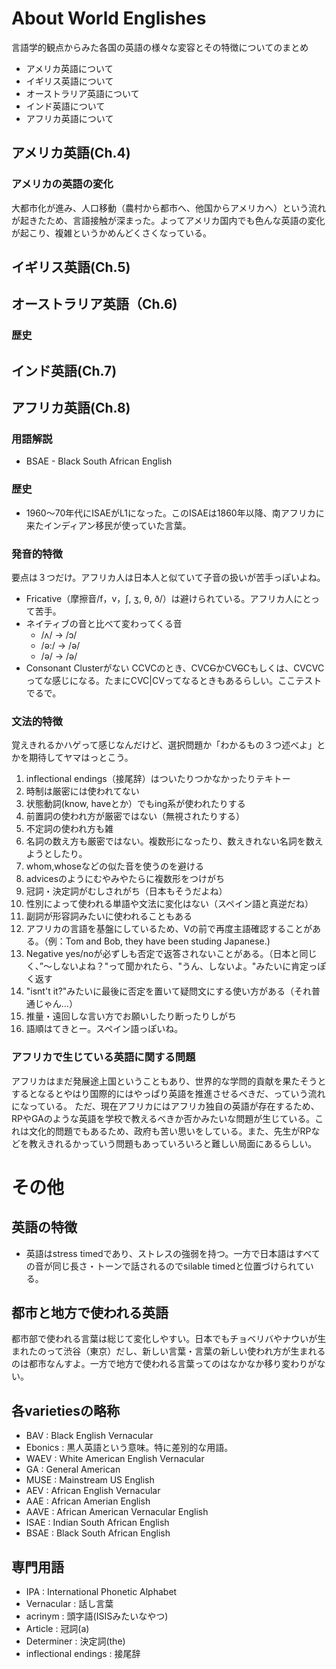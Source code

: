 # About World Englishes
言語学的観点からみた各国の英語の様々な変容とその特徴についてのまとめ

- アメリカ英語について
- イギリス英語について
- オーストラリア英語について
- インド英語について
- アフリカ英語について

## アメリカ英語(Ch.4)
### アメリカの英語の変化
大都市化が進み、人口移動（農村から都市へ、他国からアメリカへ）という流れが起きたため、言語接触が深まった。よってアメリカ国内でも色んな英語の変化が起こり、複雑というかめんどくさくなっている。
## イギリス英語(Ch.5)
## オーストラリア英語（Ch.6)
### 歴史


## インド英語(Ch.7)
## アフリカ英語(Ch.8)
### 用語解説
- BSAE - Black South African English

### 歴史
- 1960〜70年代にISAEがL1になった。このISAEは1860年以降、南アフリカに来たインディアン移民が使っていた言葉。

### 発音的特徴
要点は３つだけ。アフリカ人は日本人と似ていて子音の扱いが苦手っぽいよね。
- Fricative（摩擦音/f，v，ʃ, ʒ, θ, ð/）は避けられている。アフリカ人にとって苦手。
- ネイティブの音と比べて変わってくる音
  - /ʌ/ -> /ɔ/
  - /ə:/ -> /ə/
  - /ə/ -> /ə/
- Consonant Clusterがない
  CCVCのとき、CVC~~C~~かCV~~C~~Cもしくは、CVCVCってな感じになる。たまにCVC|CVってなるときもあるらしい。ここテストでるで。

### 文法的特徴
覚えきれるかハゲって感じなんだけど、選択問題か「わかるもの３つ述べよ」とかを期待してヤマはっとこう。  
1. inflectional endings（接尾辞）はついたりつかなかったりテキトー  
2. 時制は厳密には使われてない  
3. 状態動詞(know, haveとか）でもing系が使われたりする  
4. 前置詞の使われ方が厳密ではない（無視されたりする）  
5. 不定詞の使われ方も雑  
6. 名詞の数え方も厳密ではない。複数形になったり、数えきれない名詞を数えようとしたり。  
7. whom,whoseなどの似た音を使うのを避ける  
8. advicesのようにむやみやたらに複数形をつけがち  
9. 冠詞・決定詞がむしされがち（日本もそうだよね）  
10. 性別によって使われる単語や文法に変化はない（スペイン語と真逆だね）  
11. 副詞が形容詞みたいに使われることもある  
12. アフリカの言語を基盤にしているため、Vの前で再度主語確認することがある。（例：Tom and Bob, they have been studing Japanese.)  
13. Negative yes/noが必ずしも否定で返答されないことがある。（日本と同じく、”〜しないよね？"って聞かれたら、"うん、しないよ。"みたいに肯定っぽく返す  
14. "isnt't it?"みたいに最後に否定を置いて疑問文にする使い方がある（それ普通じゃん...）  
15. 推量・遠回しな言い方でお願いしたり断ったりしがち  
16. 語順はてきとー。スペイン語っぽいね。  

### アフリカで生じている英語に関する問題
アフリカはまだ発展途上国ということもあり、世界的な学問的貢献を果たそうとするとなるとやはり国際的にはやっぱり英語を推進させるべきだ、っていう流れになっている。
ただ、現在アフリカにはアフリカ独自の英語が存在するため、RPやGAのような英語を学校で教えるべきか否かみたいな問題が生じている。これは文化的問題でもあるため、政府も苦い思いをしている。また、先生がRPなどを教えきれるかっていう問題もあっていろいろと難しい局面にあるらしい。



# その他
## 英語の特徴
- 英語はstress timedであり、ストレスの強弱を持つ。一方で日本語はすべての音が同じ長さ・トーンで話されるのでsilable timedと位置づけられている。

## 都市と地方で使われる英語
都市部で使われる言葉は総じて変化しやすい。日本でもチョベリバやナウいが生まれたのって渋谷（東京）だし、新しい言葉・言葉の新しい使われ方が生まれるのは都市なんすよ。一方で地方で使われる言葉ってのはなかなか移り変わりがない。

## 各varietiesの略称
- BAV     : Black English Vernacular
- Ebonics : 黒人英語という意味。特に差別的な用語。
- WAEV    : White American English Vernacular
- GA      : General American
- MUSE    : Mainstream US English
- AEV     : African English Vernacular
- AAE     : African Amerian English
- AAVE    : African American Vernacular English
- ISAE    : Indian South African English
- BSAE    : Black South African English

## 専門用語
- IPA : International Phonetic Alphabet
- Vernacular : 話し言葉
- acrinym : 頭字語(ISISみたいなやつ)
- Article : 冠詞(a)
- Determiner : 決定詞(the)
- inflectional endings : 接尾辞
